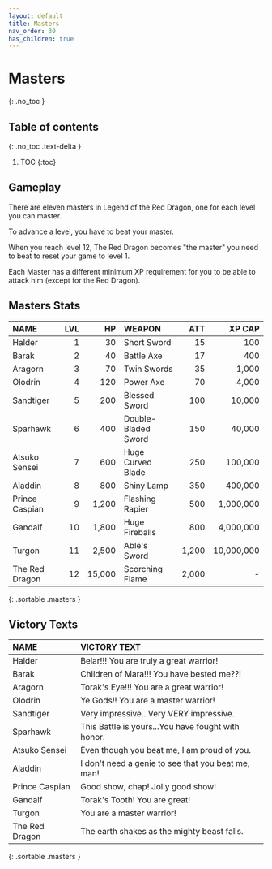 ```yaml
---
layout: default
title: Masters
nav_order: 30
has_children: true
---
```

# Masters 
{: .no_toc }

## Table of contents
{: .no_toc .text-delta }

1. TOC
{:toc}

## Gameplay

There are eleven masters in Legend of the Red Dragon, one for each level you can master.  

To advance a level, you have to beat your master.  
  
When you reach level 12, The Red Dragon becomes "the master" you need to beat to reset your game to level 1.

Each Master has a different minimum XP requirement for you to be able to attack him (except for the Red Dragon).

## Masters Stats
 
| NAME           | LVL |     HP | WEAPON              |   ATT |     XP CAP | 
|:---------------|----:|-------:|:--------------------|------:|-----------:|
| Halder         |   1 |     30 | Short Sword         |    15 |        100 | 
| Barak          |   2 |     40 | Battle Axe          |    17 |        400 | 
| Aragorn        |   3 |     70 | Twin Swords         |    35 |      1,000 | 
| Olodrin        |   4 |    120 | Power Axe           |    70 |      4,000 | 
| Sandtiger      |   5 |    200 | Blessed Sword       |   100 |     10,000 | 
| Sparhawk       |   6 |    400 | Double-Bladed Sword |   150 |     40,000 | 
| Atsuko Sensei  |   7 |    600 | Huge Curved Blade   |   250 |    100,000 | 
| Aladdin        |   8 |    800 | Shiny Lamp          |   350 |    400,000 | 
| Prince Caspian |   9 |  1,200 | Flashing Rapier     |   500 |  1,000,000 | 
| Gandalf        |  10 |  1,800 | Huge Fireballs      |   800 |  4,000,000 | 
| Turgon         |  11 |  2,500 | Able's Sword        | 1,200 | 10,000,000 | 
| The Red Dragon |  12 | 15,000 | Scorching Flame     | 2,000 |          - | 
{: .sortable .masters }
  
## Victory Texts

| NAME           | VICTORY TEXT                                       |
|:---------------|:---------------------------------------------------|
| Halder         | Belar!!! You are truly a great warrior!            |
| Barak          | Children of Mara!!!  You have bested me??!         |
| Aragorn        | Torak's Eye!!!  You are a great warrior!           |
| Olodrin        | Ye Gods!!  You are a master warrior!               |
| Sandtiger      | Very impressive...Very VERY impressive.            |
| Sparhawk       | This Battle is yours...You have fought with honor. |
| Atsuko Sensei  | Even though you beat me, I am proud of you.        |
| Aladdin        | I don't need a genie to see that you beat me, man! |
| Prince Caspian | Good show, chap!  Jolly good show!                 |
| Gandalf        | Torak's Tooth!  You are great!                     |
| Turgon         |   You are a master warrior!                        |
| The Red Dragon | The earth shakes as the mighty beast falls.        |
{: .sortable .masters }
  
